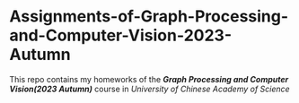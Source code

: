 # Assignments-of-Graph-Processing-and-Computer-Vision-2023-Autumn
This repo contains my homeworks of the __*Graph Processing and Computer Vision(2023 Autumn)*__ course in *University of Chinese Academy of Science*

